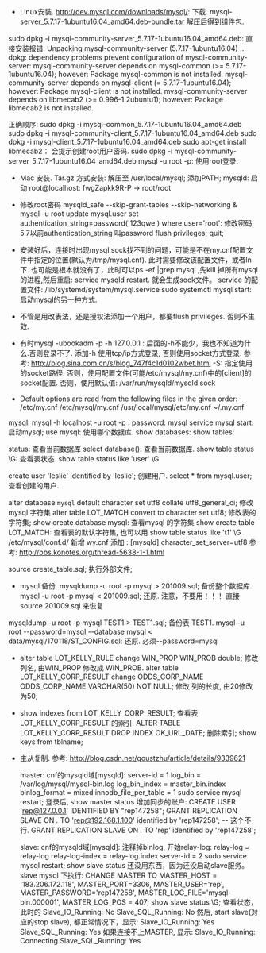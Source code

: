 * Linux安装.
  http://dev.mysql.com/downloads/mysql/:  下载.  mysql-server_5.7.17-1ubuntu16.04_amd64.deb-bundle.tar  解压后得到组件包.


sudo dpkg -i mysql-community-server_5.7.17-1ubuntu16.04_amd64.deb:  直接安装报错:
Unpacking mysql-community-server (5.7.17-1ubuntu16.04) ...
dpkg: dependency problems prevent configuration of mysql-community-server:
 mysql-community-server depends on mysql-common (>= 5.7.17-1ubuntu16.04); however:
  Package mysql-common is not installed.
 mysql-community-server depends on mysql-client (= 5.7.17-1ubuntu16.04); however:
  Package mysql-client is not installed.
 mysql-community-server depends on libmecab2 (>= 0.996-1.2ubuntu1); however:
  Package libmecab2 is not installed.

  正确顺序: 
   sudo dpkg -i mysql-common_5.7.17-1ubuntu16.04_amd64.deb
   sudo dpkg -i mysql-community-client_5.7.17-1ubuntu16.04_amd64.deb
   sudo dpkg -i mysql-client_5.7.17-1ubuntu16.04_amd64.deb
   sudo apt-get install libmecab2：  会提示创建root用户密码.
   sudo dpkg -i mysql-community-server_5.7.17-1ubuntu16.04_amd64.deb
   mysql -u root -p:  使用root登录.  

* Mac 安装.
  Tar.gz 方式安装:  解压至 /usr/local/mysql;  添加PATH;   mysqld: 启动
  root@localhost: fwgZapkk9R-P   -> root/root

* 修改root密码
   mysqld_safe --skip-grant-tables --skip-networking &
   mysql -u root
   update mysql.user set authentication_string=password('123qwe') where user='root':   修改密码, 5.7以前authentication_string 叫password
   flush privileges;
   quit;

* 安装好后，连接时出现mysql.sock找不到的问题，可能是不在my.cnf配置文件中指定的位置(默认为/tmp/mysql.cnf).  此时需要修改该配置文件，或者ln下.
  也可能是根本就没有了，此时可以ps -ef |grep mysql ,先kill 掉所有mysql的进程,然后重启: service mysqld restart. 就会生成sock文件。
  service 的配置文件: /lib/systemd/system/mysql.service
  sudo systemctl mysql start: 启动mysql的另一种方式.

* 不管是用改表法，还是授权法添加一个用户，都要flush privileges. 否则不生效.

* 有时mysql -ubookadm -p -h 127.0.0.1 :  后面的-h不能少，我也不知道为什么.否则登录不了. 添加-h 使用tcp/ip方式登录,
  否则使用socket方式登录. 参考: http://blog.sina.com.cn/s/blog_747f4c1d0102wbet.html
  -S: 指定使用的socket路径. 否则，使用配置文件(可能/etc/mysql/my.cnf)中的[client]的socket配置.
      否则，使用默认值: /var/run/mysqld/mysqld.sock

* Default options are read from the following files in the given order:
/etc/my.cnf /etc/mysql/my.cnf /usr/local/mysql/etc/my.cnf ~/.my.cnf

mysql:   mysql -h localhost -u root -p :       password:  mysql
service mysql start:  启动mysql;
use mysql:  使用哪个数据库.
show databases:
show tables:

status: 查看当前数据库
select database(): 查看当前数据库.
show table status \G:  查看表状态. show table status like 'user' \G


create user 'leslie' identified by 'leslie';  创建用户.
select * from mysql.user; 查看创建的用户.


alter database `mysql` default character set utf8 collate utf8_general_ci;   修改mysql 字符集
alter table LOT_MATCH convert to character set utf8;  修改表的字符集;
show create database mysql: 查看mysql 的字符集
show create table LOT_MATCH: 查看表的默认字符集, 也可以用 show table status like 't1' \G 
/etc/mysql/conf.d/  新增 wy.cnf 添加 :
[mysqld]
character_set_server=utf8
参考:  http://bbs.konotes.org/thread-5638-1-1.html

source create_table.sql;   执行外部文件;

* mysql 备份.
mysqldump -u root -p mysql > 201009.sql;  备份整个数据库.
mysql -u root -p mysql < 201009.sql;   还原.   注意，不要用！！！  直接 source 201009.sql 来恢复

mysqldump -u root -p mysql TEST1 > TEST1.sql; 备份表 TEST1.
mysql -u root --password=mysql --database mysql < data/mysql/170118/ST_CONFIG.sql: 还原. 必须--password=mysql

* alter table LOT_KELLY_RULE change WIN_PROP WIN_PROB double;  修改列名, 由WIN_PROP 修改成 WIN_PROB.
alter table LOT_KELLY_CORP_RESULT change ODDS_CORP_NAME ODDS_CORP_NAME VARCHAR(50) NOT NULL;  修改 列的长度, 由20修改为50;

* show indexes from LOT_KELLY_CORP_RESULT;  查看表 LOT_KELLY_CORP_RESULT 的索引.
ALTER TABLE LOT_KELLY_CORP_RESULT DROP INDEX OK_URL_DATE;  删除索引;
show keys from tblname;

* 主从复制.
  参考: http://blog.csdn.net/goustzhu/article/details/9339621

  master: cnf的mysqld域[mysqld]:
  server-id = 1
  log_bin        = /var/log/mysql/mysql-bin.log
  log_bin_index  = master_bin.index
  binlog_format  = mixed
  innodb_file_per_table = 1
  sudo service mysql restart; 登录后, show master status 
  增加同步的账户:
  CREATE USER 'rep@127.0.0.1' IDENTIFIED BY "rep147258";
  GRANT REPLICATION SLAVE ON *.* TO 'rep@192.168.1.100' identified by 'rep147258'; -- 这个不行.
  GRANT REPLICATION SLAVE ON *.* TO 'rep' identified by 'rep147258';

  slave: cnf的mysqld域[mysqld]:
  注释掉binlog, 开始relay-log:
  relay-log = relay-log
  relay-log-index = relay-log.index
  server-id = 2
  sudo service mysql restart;  show slave status 还没用东西，因为还没启动slave服务。
  slave mysql 下执行:
  CHANGE MASTER TO MASTER_HOST = '183.206.172.118', MASTER_PORT=3306, MASTER_USER='rep', MASTER_PASSWORD='rep147258', MASTER_LOG_FILE='mysql-bin.000001', MASTER_LOG_POS = 407;
  show slave status \G; 查看状态， 此时的
             Slave_IO_Running: No
            Slave_SQL_Running: No
  然后, start slave(对应的stop slave), 都正常情况下，显示:
            Slave_IO_Running: Yes
            Slave_SQL_Running: Yes
  如果连接不上MASTER, 显示:
            Slave_IO_Running: Connecting
            Slave_SQL_Running: Yes








